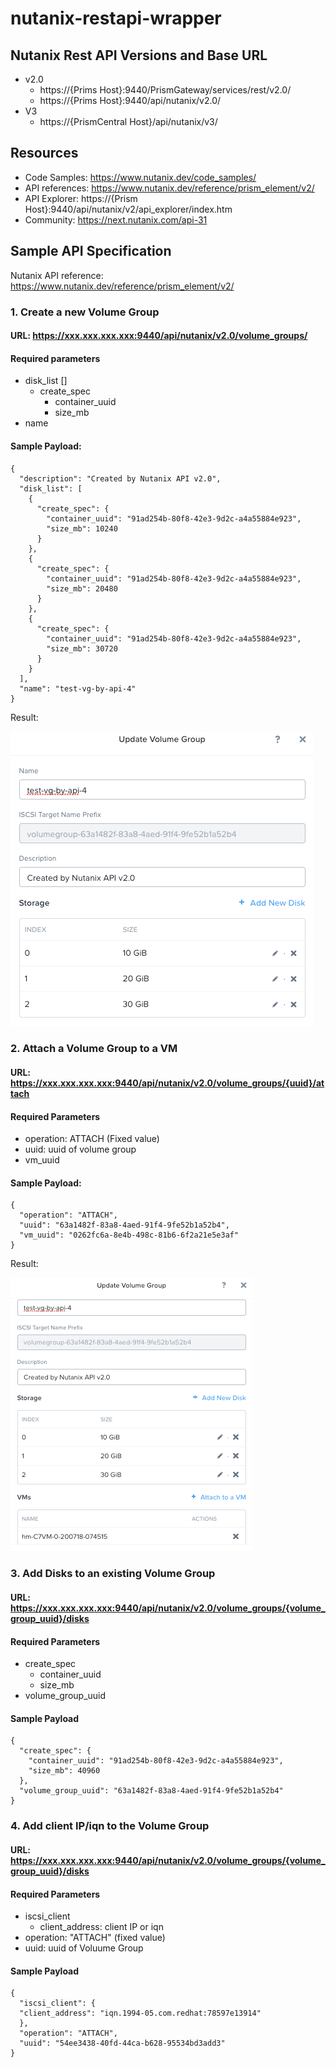 # nutanix-restapi-wrapper

## Nutanix Rest API Versions and Base URL

* v2.0
  * https://{Prims Host}:9440/PrismGateway/services/rest/v2.0/
  * https://{Prims Host}:9440/api/nutanix/v2.0/
* V3
  * https://{PrismCentral Host}/api/nutanix/v3/


## Resources

* Code Samples: https://www.nutanix.dev/code_samples/
* API references: https://www.nutanix.dev/reference/prism_element/v2/
* API Explorer: https://{Prism Host}:9440/api/nutanix/v2/api_explorer/index.htm
* Community: https://next.nutanix.com/api-31


## Sample API Specification

Nutanix API reference: https://www.nutanix.dev/reference/prism_element/v2/

### 1. Create a new Volume Group

#### URL: https://xxx.xxx.xxx.xxx:9440/api/nutanix/v2.0/volume_groups/

#### Required parameters
* disk_list []
   * create_spec
      * container_uuid
      * size_mb
* name

#### Sample Payload:
```
{
  "description": "Created by Nutanix API v2.0",
  "disk_list": [
    {
      "create_spec": {
        "container_uuid": "91ad254b-80f8-42e3-9d2c-a4a55884e923",
        "size_mb": 10240
      }
    },
    {
      "create_spec": {
        "container_uuid": "91ad254b-80f8-42e3-9d2c-a4a55884e923",
        "size_mb": 20480
      }
    },
    {
      "create_spec": {
        "container_uuid": "91ad254b-80f8-42e3-9d2c-a4a55884e923",
        "size_mb": 30720
      }
    }
  ],
  "name": "test-vg-by-api-4"
}
```

Result:

![result](resources/CreateVG_result.png)

### 2. Attach a Volume Group to a VM

#### URL: https://xxx.xxx.xxx.xxx:9440/api/nutanix/v2.0/volume_groups/{uuid}/attach

#### Required Parameters

* operation: ATTACH (Fixed value)
* uuid: uuid of volume group
* vm_uuid

#### Sample Payload:
```
{
  "operation": "ATTACH",
  "uuid": "63a1482f-83a8-4aed-91f4-9fe52b1a52b4",
  "vm_uuid": "0262fc6a-8e4b-498c-81b6-6f2a21e5e3af"
}
```

Result:

![Result](resources/AttachVGroup2VM.png)

### 3. Add Disks to an existing Volume Group

#### URL: https://xxx.xxx.xxx.xxx:9440/api/nutanix/v2.0/volume_groups/{volume_group_uuid}/disks

#### Required Parameters

* create_spec
  * container_uuid
  * size_mb
* volume_group_uuid

#### Sample Payload

```
{
  "create_spec": {
    "container_uuid": "91ad254b-80f8-42e3-9d2c-a4a55884e923",
    "size_mb": 40960
  },
  "volume_group_uuid": "63a1482f-83a8-4aed-91f4-9fe52b1a52b4"
}
```

### 4. Add client IP/iqn to the Volume Group

#### URL: https://xxx.xxx.xxx.xxx:9440/api/nutanix/v2.0/volume_groups/{volume_group_uuid}/disks

#### Required Parameters
* iscsi_client
  * client_address: client IP or iqn
* operation: "ATTACH" (fixed value)
* uuid: uuid of Voluume Group

#### Sample Payload
```
{
  "iscsi_client": {
  "client_address": "iqn.1994-05.com.redhat:78597e13914"
  },
  "operation": "ATTACH",
  "uuid": "54ee3438-40fd-44ca-b628-95534bd3add3"
}
```